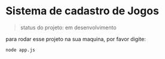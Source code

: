 <h1>Sistema de cadastro de Jogos</h1>

> status do projeto: em desenvolvimento

para rodar esse projeto na sua maquina, por favor digite:

```
node app.js
```
